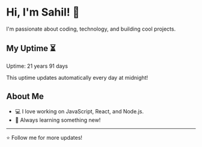 # Hi, I'm Sahil! 👋

I'm passionate about coding, technology, and building cool projects.

## My Uptime ⏳
Uptime: 21 years 91 days

This uptime updates automatically every day at midnight!

## About Me
- 💻 I love working on JavaScript, React, and Node.js.
- 🎯 Always learning something new!

---

⭐️ Follow me for more updates!
